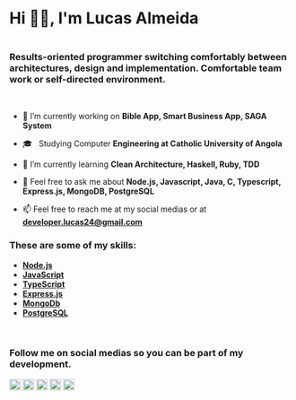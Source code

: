 <link rel="stylesheet" href="https://cdn.jsdelivr.net/gh/devicons/devicon@v2.12.0/devicon.min.css">
<link rel="stylesheet" href="https://cdn.jsdelivr.net/gh/devicons/devicon@latest/devicon.min.css">
<div style="display: flex; flex-direction: column;">
    <h1>Hi 👋🏼, I'm Lucas Almeida</h1>
    <h3 style="max-width: 512px;">Results-oriented programmer switching comfortably between architectures, design and implementation. Comfortable team work or self-directed environment.</h3>
</div><br />

- 🔭 I’m currently working on **Bible App, Smart Business App, SAGA System**

- 🎓 &nbsp; Studying Computer **Engineering at Catholic University of Angola**

- 🌱 I’m currently learning **Clean Architecture, Haskell, Ruby, TDD**

- 💬 Feel free to ask me about **Node.js, Javascript, Java, C, Typescript, Express.js, MongoDB, PostgreSQL**

- 📫 Feel free to reach me at my social medias or at **developer.lucas24@gmail.com**

<h3>These are some of my skills:</h3>

- [**Node.js**](https://nodejs.org/en/)
- [**JavaScript**](https://www.javascript.com/)
- [**TypeScript**](https://www.typescriptlang.org/)
- [**Express.js**](https://expressjs.com/)
- [**MongoDb**](https://www.mongodb.com/)
- [**PostgreSQL**](https://www.postgresql.org/)

<br /><h3>Follow me on social medias so you can be part of my development.</h3>

<p align="left">
<a href="https://twitter.com/lucas24al" target="blank"><img align="center" src="https://cdn.jsdelivr.net/npm/simple-icons@3.0.1/icons/twitter.svg" alt="lucas24al" height="20" width="20" /></a>
<a href="https://linkedin.com/in/lucasalmeida24" target="blank"><img align="center" src="https://cdn.jsdelivr.net/npm/simple-icons@3.0.1/icons/linkedin.svg" alt="lucasalmeida24" height="20" width="20" /></a>
<a href="https://www.facebook.com/lucasalmeida2410/" target="blank"><img align="center" src="https://cdn.jsdelivr.net/npm/simple-icons@3.0.1/icons/facebook.svg" alt="lucasalmeida2410" height="20" width="20" /></a>
<a href="https://www.instagram.com/lucas29d/" target="blank"><img align="center" src="https://cdn.jsdelivr.net/npm/simple-icons@3.0.1/icons/instagram.svg" alt="lucas29d" height="20" width="20" /></a>
<a href="https://www.freecodecamp.org/lucas24d" target="blank"><img align="center" src="https://img.icons8.com/windows/50/000000/free-code-camp.png" alt="lucas24d" height="20" width="20" /></a>
</p>
